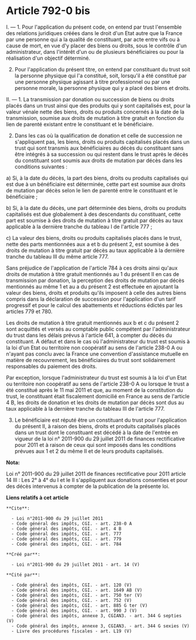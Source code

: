 # Article 792-0 bis

I. ― 1. Pour l'application du présent code, on entend par trust l'ensemble des relations juridiques créées dans le droit d'un
Etat autre que la France par une personne qui a la qualité de constituant, par acte entre vifs ou à cause de mort, en vue d'y
placer des biens ou droits, sous le contrôle d'un administrateur, dans l'intérêt d'un ou de plusieurs bénéficiaires ou pour
la réalisation d'un objectif déterminé. 

2. Pour l'application du présent titre, on entend par constituant du trust soit la personne physique qui l'a constitué, soit,
lorsqu'il a été constitué par une personne physique agissant à titre professionnel ou par une personne morale, la personne
physique qui y a placé des biens et droits. 

II. ― 1. La transmission par donation ou succession de biens ou droits placés dans un trust ainsi que des produits qui y sont
capitalisés est, pour la valeur vénale nette des biens, droits ou produits concernés à la date de la transmission, soumise
aux droits de mutation à titre gratuit en fonction du lien de parenté existant entre le constituant et le bénéficiaire. 

2. Dans les cas où la qualification de donation et celle de succession ne s'appliquent pas, les biens, droits ou produits
capitalisés placés dans un trust qui sont transmis aux bénéficiaires au décès du constituant sans être intégrés à sa
succession ou qui restent dans le trust après le décès du constituant sont soumis aux droits de mutation par décès dans les
conditions suivantes : 

a) Si, à la date du décès, la part des biens, droits ou produits capitalisés qui est due à un bénéficiaire est déterminée,
cette part est soumise aux droits de mutation par décès selon le lien de parenté entre le constituant et le bénéficiaire ; 

b) Si, à la date du décès, une part déterminée des biens, droits ou produits capitalisés est due globalement à des
descendants du constituant, cette part est soumise à des droits de mutation à titre gratuit par décès au taux applicable à la
dernière tranche du tableau I de l'article 777 ; 

c) La valeur des biens, droits ou produits capitalisés placés dans le trust, nette des parts mentionnées aux a et b du
présent 2, est soumise à des droits de mutation à titre gratuit par décès au taux applicable à la dernière tranche du tableau
III du même article 777. 

Sans préjudice de l'application de l'article 784 à ces droits ainsi qu'aux droits de mutation à titre gratuit mentionnés au 1
du présent II en cas de transmission par donation, la perception des droits de mutation par décès mentionnés au même 1 et au
a du présent 2 est effectuée en ajoutant la valeur des biens, droits et produits qu'ils imposent à celle des autres biens
compris dans la déclaration de succession pour l'application d'un tarif progressif et pour le calcul des abattements et
réductions édictés par les articles 779 et 780. 

Les droits de mutation à titre gratuit mentionnés aux b et c du présent 2 sont acquittés et versés au comptable public
compétent par l'administrateur du trust dans les délais prévus à l'article 641, à compter du décès du constituant. A défaut
et dans le cas où l'administrateur du trust est soumis à la loi d'un Etat ou territoire non coopératif au sens de l'article
238-0 A ou n'ayant pas conclu avec la France une convention d'assistance mutuelle en matière de recouvrement, les
bénéficiaires du trust sont solidairement responsables du paiement des droits. 

Par exception, lorsque l'administrateur du trust est soumis à la loi d'un Etat ou territoire non coopératif au sens de
l'article 238-0 A ou lorsque le trust a été constitué après le 11 mai 2011 et que, au moment de la constitution du trust, le
constituant était fiscalement domicilié en France au sens de l'article 4 B, les droits de donation et les droits de mutation
par décès sont dus au taux applicable à la dernière tranche du tableau III de l'article 777.

3. Le bénéficiaire est réputé être un constituant du trust pour l'application du présent II, à raison des biens, droits et
produits capitalisés placés dans un trust dont le constituant est décédé à la date de l'entrée en vigueur de la loi n°
2011-900 du 29 juillet 2011 de finances rectificative pour 2011 et à raison de ceux qui sont imposés dans les conditions
prévues aux 1 et 2 du même II et de leurs produits capitalisés.

**Nota:**

Loi n° 2011-900 du 29 juillet 2011 de finances rectificative pour 2011 article 14 III : Les 2° à 4° du I et le II
s'appliquent aux donations consenties et pour des décès intervenus à compter de la publication de la présente loi.

**Liens relatifs à cet article**

	**Cite**:

	  - Loi n°2011-900 du 29 juillet 2011
	  - Code général des impôts, CGI. - art. 238-0 A
	  - Code général des impôts, CGI. - art. 4 B
	  - Code général des impôts, CGI. - art. 777
	  - Code général des impôts, CGI. - art. 779
	  - Code général des impôts, CGI. - art. 784

	**Créé par**:

	  - Loi n°2011-900 du 29 juillet 2011 - art. 14 (V)

	**Cité par**:

	  - Code général des impôts, CGI. - art. 120 (V)
	  - Code général des impôts, CGI. - art. 1649 AB (V)
	  - Code général des impôts, CGI. - art. 750 ter (V)
	  - Code général des impôts, CGI. - art. 752 (V)
	  - Code général des impôts, CGI. - art. 885 G ter (V)
	  - Code général des impôts, CGI. - art. 990 J (V)
	  - Code général des impôts, annexe 3, CGIAN3. - art. 344 G septies (V)
	  - Code général des impôts, annexe 3, CGIAN3. - art. 344 G sexies (V)
	  - Livre des procédures fiscales - art. L19 (V)
